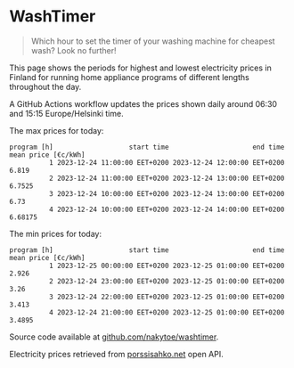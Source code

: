
# WashTimer

> Which hour to set the timer of your washing machine for cheapest wash? Look no further!

This page shows the periods for highest and lowest electricity prices in Finland 
for running home appliance programs of different lengths throughout the day. 

A GitHub Actions workflow updates the prices shown daily around 06:30 and 15:15 Europe/Helsinki time.

The max prices for today:

	program [h]                   start time                     end time mean price [€c/kWh]
	          1 2023-12-24 11:00:00 EET+0200 2023-12-24 12:00:00 EET+0200               6.819
	          2 2023-12-24 11:00:00 EET+0200 2023-12-24 13:00:00 EET+0200              6.7525
	          3 2023-12-24 10:00:00 EET+0200 2023-12-24 13:00:00 EET+0200                6.73
	          4 2023-12-24 10:00:00 EET+0200 2023-12-24 14:00:00 EET+0200             6.68175

The min prices for today:

	program [h]                   start time                     end time mean price [€c/kWh]
	          1 2023-12-25 00:00:00 EET+0200 2023-12-25 01:00:00 EET+0200               2.926
	          2 2023-12-24 23:00:00 EET+0200 2023-12-25 01:00:00 EET+0200                3.26
	          3 2023-12-24 22:00:00 EET+0200 2023-12-25 01:00:00 EET+0200               3.413
	          4 2023-12-24 21:00:00 EET+0200 2023-12-25 01:00:00 EET+0200              3.4895


Source code available at [github.com/nakytoe/washtimer](https://github.com/nakytoe/washtimer).

Electricity prices retrieved from [porssisahko.net](https://porssisahko.net/api) open API.
